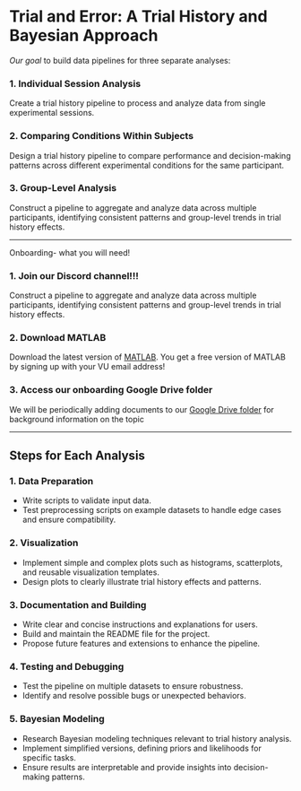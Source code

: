 # Trial and Error: A Trial History and Bayesian Approach

_Our goal_ to build data pipelines for three separate analyses:

### **1. Individual Session Analysis**
Create a trial history pipeline to process and analyze data from single experimental sessions.

### **2. Comparing Conditions Within Subjects**
Design a trial history pipeline to compare performance and decision-making patterns across different experimental conditions for the same participant.

### **3. Group-Level Analysis**
Construct a pipeline to aggregate and analyze data across multiple participants, identifying consistent patterns and group-level trends in trial history effects.

---

Onboarding- what you will need!

### **1. Join our Discord channel!!!**
Construct a pipeline to aggregate and analyze data across multiple participants, identifying consistent patterns and group-level trends in trial history effects.

### **2. Download MATLAB**
Download the latest version of [MATLAB](https://www.mathworks.com/downloads/). You get a free version of MATLAB by signing up with your VU email address!

### **3. Access our onboarding Google Drive folder**
We will be periodically adding documents to our [Google Drive folder](https://drive.google.com/drive/folders/19-npik6O2sBKtePoqAmUu3XODVIH9Io7) for background information on the topic

---
## **Steps for Each Analysis**

### **1. Data Preparation**
- Write scripts to validate input data.
- Test preprocessing scripts on example datasets to handle edge cases and ensure compatibility.

### **2. Visualization**
- Implement simple and complex plots such as histograms, scatterplots, and reusable visualization templates.
- Design plots to clearly illustrate trial history effects and patterns.

### **3. Documentation and Building**
- Write clear and concise instructions and explanations for users.
- Build and maintain the README file for the project.
- Propose future features and extensions to enhance the pipeline.

### **4. Testing and Debugging**
- Test the pipeline on multiple datasets to ensure robustness.
- Identify and resolve possible bugs or unexpected behaviors.

### **5. Bayesian Modeling**
- Research Bayesian modeling techniques relevant to trial history analysis.
- Implement simplified versions, defining priors and likelihoods for specific tasks.
- Ensure results are interpretable and provide insights into decision-making patterns.

